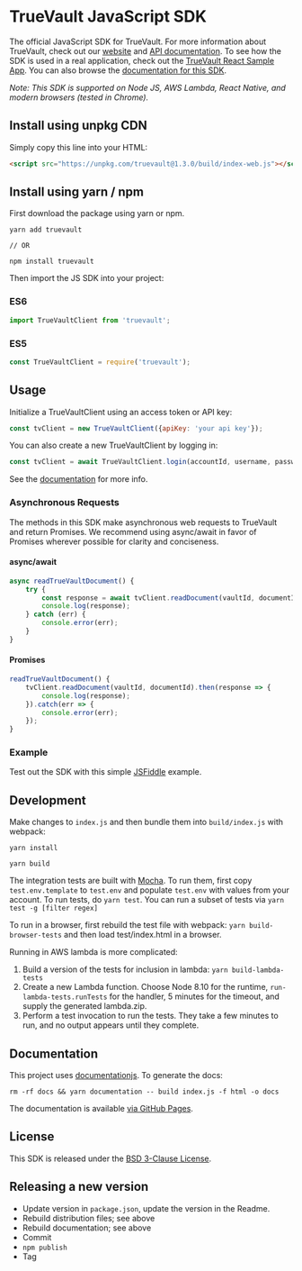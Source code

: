 # TrueVault JavaScript SDK

The official JavaScript SDK for TrueVault. For more information about TrueVault, check out our [website](https://www.truevault.com) and [API documentation](https://docs.truevault.com). To see how the SDK is used in a real application, check out the [TrueVault React Sample App](https://github.com/truevault/tv-react-js-sample-app). You can also browse the [documentation for this SDK](https://truevault.github.io/truevault-js-sdk).

_Note: This SDK is supported on Node JS, AWS Lambda, React Native, and modern browsers (tested in Chrome)._

## Install using unpkg CDN

Simply copy this line into your HTML:
```html
<script src="https://unpkg.com/truevault@1.3.0/build/index-web.js"></script>
```

## Install using yarn / npm

First download the package using yarn or npm.

```
yarn add truevault

// OR

npm install truevault
```

Then import the JS SDK into your project:

### ES6
```javascript
import TrueVaultClient from 'truevault';
```

### ES5
```javascript
const TrueVaultClient = require('truevault');
```

## Usage

Initialize a TrueVaultClient using an access token or API key:

```javascript
const tvClient = new TrueVaultClient({apiKey: 'your api key'});
```

You can also create a new TrueVaultClient by logging in:

```javascript
const tvClient = await TrueVaultClient.login(accountId, username, password, mfaCode);
```

See the [documentation](http://truevault.github.io/truevault-js-sdk) for more info.

### Asynchronous Requests

The methods in this SDK make asynchronous web requests to TrueVault and return Promises. We recommend using async/await in favor of Promises wherever possible for clarity and conciseness.

#### async/await
```javascript
async readTrueVaultDocument() {
    try {
        const response = await tvClient.readDocument(vaultId, documentId);
        console.log(response);
    } catch (err) {
        console.error(err);
    }
}
```

#### Promises
```javascript
readTrueVaultDocument() {
    tvClient.readDocument(vaultId, documentId).then(response => {
        console.log(response);
    }).catch(err => {
        console.error(err);
    });
}
```

### Example

Test out the SDK with this simple [JSFiddle](https://jsfiddle.net/TrueVault/wq4em2m1/) example.

## Development

Make changes to `index.js` and then bundle them into `build/index.js` with webpack:

`yarn install`

`yarn build`

The integration tests are built with [Mocha](https://mochajs.org/). To run them,
first copy `test.env.template` to `test.env` and populate `test.env` with values from your account. To run tests, do
`yarn test`. You can run a subset of tests via `yarn test -g [filter regex]`

To run in a browser, first rebuild the test file with webpack: `yarn build-browser-tests` 
and then load test/index.html in a browser.

Running in AWS lambda is more complicated:

1. Build a version of the tests for inclusion in lambda: `yarn build-lambda-tests`
1. Create a new Lambda function. Choose Node 8.10 for the runtime, `run-lambda-tests.runTests` for the handler, 5 minutes for the timeout, and supply the generated lambda.zip.
1. Perform a test invocation to run the tests. They take a few minutes to run, and no output appears until they complete.

## Documentation

This project uses [documentationjs](http://documentation.js.org/). To generate the docs:

```
rm -rf docs && yarn documentation -- build index.js -f html -o docs
```

The documentation is available [via GitHub Pages](https://truevault.github.io/truevault-js-sdk).

## License

This SDK is released under the [BSD 3-Clause License](LICENSE).

## Releasing a new version

- Update version in `package.json`, update the version in the Readme.
- Rebuild distribution files; see above
- Rebuild documentation; see above
- Commit
- `npm publish`
- Tag
